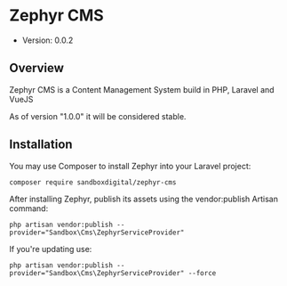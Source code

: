 # Zephyr CMS #

- Version: 0.0.2

## Overview

Zephyr CMS is a Content Management System build in PHP, Laravel and VueJS
 
As of version "1.0.0" it will be considered stable.


## Installation

You may use Composer to install Zephyr into your Laravel project:
   
`composer require sandboxdigital/zephyr-cms`
   
After installing Zephyr, publish its assets using the vendor:publish Artisan command:
   
`php artisan vendor:publish --provider="Sandbox\Cms\ZephyrServiceProvider"`

If you're updating use:

`php artisan vendor:publish --provider="Sandbox\Cms\ZephyrServiceProvider" --force`